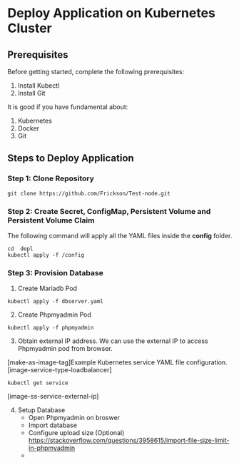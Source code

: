 # **Deploy Application on Kubernetes Cluster**

## Prerequisites
Before getting started, complete the following prerequisites:
1. Install Kubectl
2. Install Git

It is good if you have fundamental about:
1. Kubernetes
2. Docker
3. Git

## **Steps to Deploy Application**

### **Step 1: Clone Repository**
```
git clone https://github.com/Frickson/Test-node.git
```

### **Step 2: Create Secret, ConfigMap, Persistent Volume and Persistent Volume Claim**
The following command will apply all the YAML files inside the **config** folder.
```
cd  depl
kubectl apply -f /config
```

### **Step 3: Provision Database**
1. Create Mariadb Pod
```
kubectl apply -f dbserver.yaml
```

2. Create Phpmyadmin Pod
```
kubectl apply -f phpmyadmin
```

3. Obtain external IP address.
We can use the external IP to access Phpmyadmin pod from browser.

[make-as-image-tag]Example Kubernetes service YAML file configuration.
[image-service-type-loadbalancer]

```
kubectl get service
```

[image-ss-service-external-ip]

4. Setup Database
    - Open Phpmyadmin on broswer
    - Import database
    - Configure upload size (Optional)
    https://stackoverflow.com/questions/3958615/import-file-size-limit-in-phpmyadmin
    - 